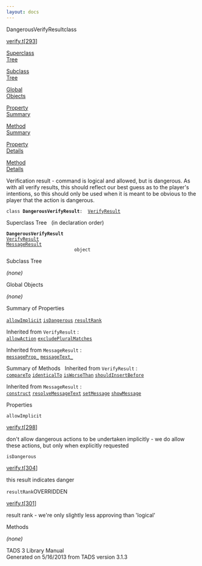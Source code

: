 ```yaml
---
layout: docs
---
```

<span class="title">DangerousVerifyResult</span><span class="type">class</span>

[verify.t](../file/verify.t.html)\[[293](../source/verify.t.html#293)\]

[Superclass  
Tree](#_SuperClassTree_)

[Subclass  
Tree](#_SubClassTree_)

[Global  
Objects](#_ObjectSummary_)

[Property  
Summary](#_PropSummary_)

[Method  
Summary](#_MethodSummary_)

[Property  
Details](#_Properties_)

[Method  
Details](#_Methods_)



Verification result - command is logical and allowed, but is dangerous.
As with all verify results, this should reflect our best guess as to the
player's intentions, so this should only be used when it is meant to be
obvious to the player that the action is dangerous.

`class `**`DangerousVerifyResult`**` :   `[`VerifyResult`](../object/VerifyResult.html)



<span id="_SuperClassTree_"></span>



<span class="hdln">Superclass Tree</span>   (in declaration order)



**`DangerousVerifyResult`**  
[`VerifyResult`](../object/VerifyResult.html)  
[`MessageResult`](../object/MessageResult.html)  
`                         object`  
<span id="_SubClassTree_"></span>



<span class="hdln">Subclass Tree</span>  



*(none)* <span id="_ObjectSummary_"></span>



<span class="hdln">Global Objects</span>  



*(none)* <span id="_PropSummary_"></span>



<span class="hdln">Summary of Properties</span>  



[`allowImplicit`](#allowImplicit) [`isDangerous`](#isDangerous) [`resultRank`](#resultRank)

Inherited from `VerifyResult` :  
[`allowAction`](../object/VerifyResult.html#allowAction) [`excludePluralMatches`](../object/VerifyResult.html#excludePluralMatches)

Inherited from `MessageResult` :  
[`messageProp_`](../object/MessageResult.html#messageProp_) [`messageText_`](../object/MessageResult.html#messageText_)

<span id="_MethodSummary_"></span>



<span class="hdln">Summary of Methods</span>  
Inherited from `VerifyResult` :  
[`compareTo`](../object/VerifyResult.html#compareTo) [`identicalTo`](../object/VerifyResult.html#identicalTo) [`isWorseThan`](../object/VerifyResult.html#isWorseThan) [`shouldInsertBefore`](../object/VerifyResult.html#shouldInsertBefore)

Inherited from `MessageResult` :  
[`construct`](../object/MessageResult.html#construct) [`resolveMessageText`](../object/MessageResult.html#resolveMessageText) [`setMessage`](../object/MessageResult.html#setMessage) [`showMessage`](../object/MessageResult.html#showMessage)

<span id="_Properties_"></span>



<span class="hdln">Properties</span>  



<span id="allowImplicit"></span>

`allowImplicit`

[verify.t](../file/verify.t.html)\[[298](../source/verify.t.html#298)\]



don't allow dangerous actions to be undertaken implicitly - we do allow
these actions, but only when explicitly requested



<span id="isDangerous"></span>

`isDangerous`

[verify.t](../file/verify.t.html)\[[304](../source/verify.t.html#304)\]



this result indicates danger



<span id="resultRank"></span>

`resultRank`<span class="rem">OVERRIDDEN</span>

[verify.t](../file/verify.t.html)\[[301](../source/verify.t.html#301)\]



result rank - we're only slightly less approving than 'logical'



<span id="_Methods_"></span>



<span class="hdln">Methods</span>  



*(none)*



TADS 3 Library Manual  
Generated on 5/16/2013 from TADS version 3.1.3


